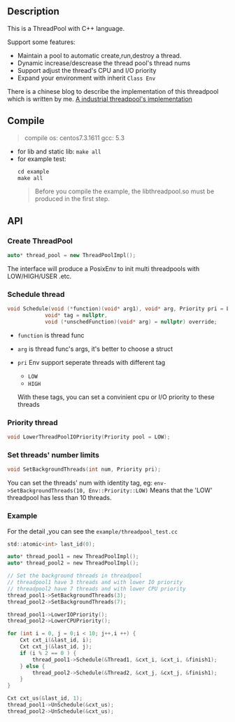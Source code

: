 ## Description
This is a ThreadPool with C++ language.

Support some features:
- Maintain a pool to automatic create,run,destroy a thread.
- Dynamic increase/descrease the thread pool's thread nums
- Support adjust the thread's CPU and I/O priority
- Expand your environment with inherit `Class Env`

There is a chinese blog to describe the implementation of this threadpool which is written by me.
[A industrial threadpool's implementation](https://blog.csdn.net/Z_Stand/article/details/114156801?spm=1001.2014.3001.5502)

## Compile
> compile 
> os: centos7.3.1611
> gcc: 5.3

- for lib and static lib: `make all`
- for example test: 
    ```c
    cd example
    make all
    ```
    > Before you compile the example, the libthreadpool.so must be produced
    > in the first step.  

## API
### Create ThreadPool
```c++
auto* thread_pool = new ThreadPoolImpl();
```
The interface will produce a PosixEnv to init multi threadpools with LOW/HIGH/USER .etc.

### Schedule thread
```c
void Schedule(void (*function)(void* arg1), void* arg, Priority pri = LOW,
            void* tag = nullptr,
            void (*unschedFunction)(void* arg) = nullptr) override;
```

- `function` is thread func
- `arg` is thread func's args, it's better to choose a struct
- `pri` Env support seperate threads with different tag 
    - `LOW`
    - `HIGH`
    
    With these tags, you can set a convinient cpu or I/O priority to these threads
    
### Priority thread
```c
void LowerThreadPoolIOPriority(Priority pool = LOW);
```

### Set threads' number limits
```c
void SetBackgroundThreads(int num, Priority pri);
```
You can set the threads' num with identity tag, eg: `env->SetBackgroundThreads(10, Env::Priority::LOW)` 
Means that the 'LOW' threadpool has less than 10 threads. 


### Example
For the detail ,you can see the `example/threadpool_test.cc`

```c
std::atomic<int> last_id(0);

auto* thread_pool1 = new ThreadPoolImpl();
auto* thread_pool2 = new ThreadPoolImpl();

// Set the background threads in threadpool
// threadpool1 have 3 threads and with lower IO priority
// threadpool2 have 7 threads and with lower CPU priority
thread_pool1->SetBackgroundThreads(3);
thread_pool2->SetBackgroundThreads(7);

thread_pool1->LowerIOPriority();
thread_pool2->LowerCPUPriority();

for (int i = 0, j = 0;i < 10; j++,i ++) {
    Cxt cxt_i(&last_id, i);
    Cxt cxt_j(&last_id, j);
    if (i % 2 == 0 ) {
        thread_pool1->Schedule(&Thread1, &cxt_i, &cxt_i, &finish1);
    } else {
        thread_pool2->Schedule(&Thread2, &cxt_j, &cxt_j, &finish1);
    }
}

Cxt cxt_us(&last_id, 1);
thread_pool1->UnSchedule(&cxt_us);
thread_pool2->UnSchedule(&cxt_us);
```
